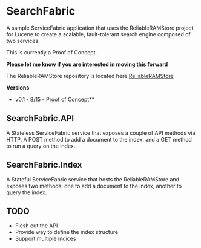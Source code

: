 # SearchFabric

A sample ServiceFabric application that uses the ReliableRAMStore project for Lucene to create a scalable, fault-tolerant search engine composed of two services. 

This is currently a Proof of Concept. 

**Please let me know if you are interested in moving this forward**

The ReliableRAMStore repository is located here
[ReliableRAMStore](http://github.com)


**Versions**

- v0.1 - 8/15 - Proof of Concept**



## SearchFabric.API
A Stateless ServiceFabric service that exposes a couple of API methods via HTTP. A POST method to add a document to the index, and a GET method to run a query on the index. 


## SearchFabric.Index
A Stateful ServiceFabric service that hosts the ReliableRAMStore and exposes two methods: one to add a document to the index, another to query the index.  


## TODO
- Flesh out the API
- Provide way to define the index structure
- Support multiple indices

